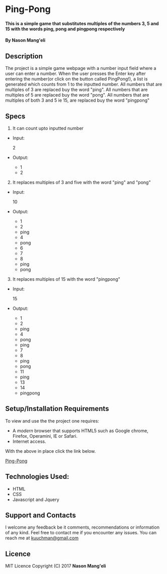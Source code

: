 # Ping-Pong

#### This is a simple game that substitutes multiples of the numbers 3, 5 and 15 with the words ping, pong and pingpong respectively

#### By Nason Mang'eli

## Description

The project is a simple game webpage with a number input field where a user can enter a number. When the user presses the Enter key after entering the number(or click on the button called PingPong!), a list is generated which counts from 1 to the inputted number. All numbers that are multiples of 3 are replaced buy the word "ping". All numbers that are multiples of 5 are replaced buy the word "pong". All numbers that are multiples of both 3 and 5 ie 15, are replaced buy the word "pingpong"

## Specs

1. It can count upto inputted number

* Input:
   
     2
        
* Output:

    * 1
    * 2
        
2. It replaces multiples of 3  and five with the word "ping" and "pong"

* Input:
   
    10
        
* Output:

    * 1
    * 2
    * ping
    * 4
    * pong
    * 6
    * 7 
    * 8
    * ping
    * pong

3. It replaces multiples of 15 with the word "pingpong"

* Input:
   
    15
        
* Output:

    * 1
    * 2
    * ping
    * 4
    * pong
    * ping
    * 7 
    * 8
    * ping
    * pong
    * 11
    * ping
    * 13
    * 14
    * pingpong
    

## Setup/Installation Requirements

To view and use the the project one requires:
 * A *modern* browser that supports HTML5 such as Google chrome, Firefox, Operamini, IE or Safari.
 * Internet access.
 
 With the above in place click the link below.
 
 [Ping-Pong](https://nasonmangeli.github.io/Ping-Pong/)
 

## Technologies Used:
* HTML
* CSS
* Javascript and Jquery
  
## Support and Contacts
 
I welcome any feedback be it comments, recommendations or information of any kind. Feel free to contact me if you encounter any issues.
You can reach me at kuuchman@gmail.com

## Licence 

MIT Licence 
Copyright (C) 2017   **Nason Mang'eli**
